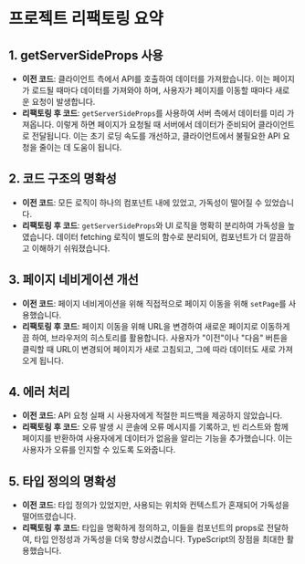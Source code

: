 # 프로젝트 리팩토링 요약

## 1. getServerSideProps 사용

- **이전 코드**: 클라이언트 측에서 API를 호출하여 데이터를 가져왔습니다. 이는 페이지가 로드될 때마다 데이터를 가져와야 하며, 사용자가 페이지를 이동할 때마다 새로운 요청이 발생합니다.
- **리팩토링 후 코드**: `getServerSideProps`를 사용하여 서버 측에서 데이터를 미리 가져옵니다. 이렇게 하면 페이지가 요청될 때 서버에서 데이터가 준비되어 클라이언트로 전달됩니다. 이는 초기 로딩 속도를 개선하고, 클라이언트에서 불필요한 API 요청을 줄이는 데 도움이 됩니다.

## 2. 코드 구조의 명확성

- **이전 코드**: 모든 로직이 하나의 컴포넌트 내에 있었고, 가독성이 떨어질 수 있었습니다.
- **리팩토링 후 코드**: `getServerSideProps`와 UI 로직을 명확히 분리하여 가독성을 높였습니다. 데이터 fetching 로직이 별도의 함수로 분리되어, 컴포넌트가 더 깔끔하고 이해하기 쉬워졌습니다.

## 3. 페이지 네비게이션 개선

- **이전 코드**: 페이지 네비게이션을 위해 직접적으로 페이지 이동을 위해 `setPage`를 사용했습니다.
- **리팩토링 후 코드**: 페이지 이동을 위해 URL을 변경하여 새로운 페이지로 이동하게끔 하여, 브라우저의 히스토리를 활용합니다. 사용자가 "이전"이나 "다음" 버튼을 클릭할 때 URL이 변경되어 페이지가 새로 고침되고, 그에 따라 데이터도 새로 가져오게 됩니다.

## 4. 에러 처리

- **이전 코드**: API 요청 실패 시 사용자에게 적절한 피드백을 제공하지 않았습니다.
- **리팩토링 후 코드**: 오류 발생 시 콘솔에 오류 메시지를 기록하고, 빈 리스트와 함께 페이지를 반환하여 사용자에게 데이터가 없음을 알리는 기능을 추가했습니다. 이는 사용자가 오류를 인지할 수 있도록 도와줍니다.

## 5. 타입 정의의 명확성

- **이전 코드**: 타입 정의가 있었지만, 사용되는 위치와 컨텍스트가 혼재되어 가독성을 떨어뜨렸습니다.
- **리팩토링 후 코드**: 타입을 명확하게 정의하고, 이들을 컴포넌트의 props로 전달하여, 타입 안정성과 가독성을 더욱 향상시켰습니다. TypeScript의 장점을 최대한 활용했습니다.
